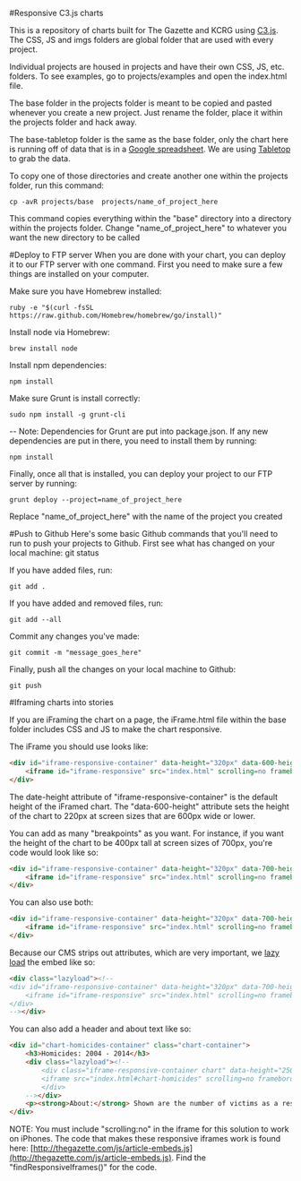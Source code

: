 #Responsive C3.js charts

This is a repository of charts built for The Gazette and KCRG using [C3.js](http://c3js.org/). The CSS, JS and imgs folders are global folder that are used with every project.

Individual projects are housed in projects and have their own CSS, JS, etc. folders. To see examples, go to projects/examples and open the index.html file.

The base folder in the projects folder is meant to be copied and pasted whenever you create a new project. Just rename the folder, place it within the projects folder and hack away.

The base-tabletop folder is the same as the base folder, only the chart here is running off of data that is in a [Google spreadsheet](https://docs.google.com/spreadsheets/d/1I1kFgNtDyHG2kX9BfetoKtYiG39ko7M9uBpm-c_UGlk/edit#gid=0). We are using [Tabletop](https://github.com/jsoma/tabletop) to grab the data.

To copy one of those directories and create another one within the projects folder, run this command:

	cp -avR projects/base  projects/name_of_project_here

This command copies everything within the "base" directory into a directory within the projects folder. Change "name_of_project_here" to whatever you want the new directory to be called


#Deploy to FTP server
When you are done with your chart, you can deploy it to our FTP server with one command. First you need to make sure a few things are installed on your computer.

Make sure you have Homebrew installed:

	ruby -e "$(curl -fsSL https://raw.github.com/Homebrew/homebrew/go/install)"

Install node via Homebrew:	
	
	brew install node

Install npm dependencies:
	
	npm install

Make sure Grunt is install correctly:
	
	sudo npm install -g grunt-cli 

-- Note: Dependencies for Grunt are put into package.json. If any new dependencies are put in there, you need to install them by running:
	
	npm install

Finally, once all that is installed, you can deploy your project to our FTP server by running:

	grunt deploy --project=name_of_project_here

Replace "name_of_project_here" with the name of the project you created


#Push to Github
Here's some basic Github commands that you'll need to run to push your projects to Github. First see what has changed on your local machine:
	git status

If you have added files, run:

	git add .
	
If you have added and removed files, run:

	git add --all

Commit any changes you've made:

	git commit -m "message_goes_here"

Finally, push all the changes on your local machine to Github:

	git push

#Iframing charts into stories

If you are iFraming the chart on a page, the iFrame.html file within the base folder includes CSS and JS to make the chart responsive.

The iFrame you should use looks like:

```html
<div id="iframe-responsive-container" data-height="320px" data-600-height="220px">
	<iframe id="iframe-responsive" src="index.html" scrolling=no frameborder="0" width="100%"></iframe>
</div>
```

The date-height attribute of "iframe-responsive-container" is the default height of the iFramed chart. The "data-600-height" attribute sets the height of the chart to 220px at screen sizes that are 600px wide or lower.

You can add as many "breakpoints" as you want. For instance, if you want the height of the chart to be 400px tall at screen sizes of 700px, you're code would look like so:

```html
<div id="iframe-responsive-container" data-height="320px" data-700-height="250px">
	<iframe id="iframe-responsive" src="index.html" scrolling=no frameborder="0" width="100%"></iframe>
</div>
```

You can also use both:

```html
<div id="iframe-responsive-container" data-height="320px" data-700-height="250px" data-600-height="220px">
	<iframe id="iframe-responsive" src="index.html" scrolling=no frameborder="0" width="100%"></iframe>
</div>
```

Because our CMS strips out attributes, which are very important, we [lazy load](https://github.com/emn178/jquery-lazyload-any) the embed like so:

```html
<div class="lazyload"><!--
<div id="iframe-responsive-container" data-height="320px" data-700-height="250px" data-600-height="220px">
	<iframe id="iframe-responsive" src="index.html" scrolling=no frameborder="0" width="100%"></iframe>
</div>
--></div>
```


You can also add a header and about text like so: 


```html
<div id="chart-homicides-container" class="chart-container">
	<h3>Homicides: 2004 - 2014</h3>
	<div class="lazyload"><!--
		<div class="iframe-responsive-container chart" data-height="250px" data-600-height="200px">
		<iframe src="index.html#chart-homicides" scrolling=no frameborder="0" width="100%"></iframe>
		</div>
	--></div>
	<p><strong>About:</strong> Shown are the number of victims as a result of homicide.  In 2006, police recorded five incidents with six victims, including a double homicide. This year, policed recorded six incidents with eight victims.</p>
</div>
```

NOTE: You must include "scrolling:no" in the iframe for this solution to work on iPhones. The code that makes these responsive iframes work is found here: [http://thegazette.com/js/article-embeds.js](http://thegazette.com/js/article-embeds.js). Find the "findResponsiveIframes()" for the code.